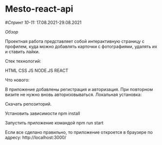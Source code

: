# Mesto-react-api

#*Спринт 10-11:*
    17.08.2021-29.08.2021  

*Обзор*

Проектная работа представляет собой интерактивную страницу с профилем, куда можно добавлять карточки с фотографиями, удалять их и ставить лайки.

Стек технологий:

  HTML CSS JS NODE.JS REACT  

Что нового:

В приложение добавлены регистрация и авторизация.
При повторном визите не нужно вновь авторизовываться.
Локальная установка:

Скачать репозиторий.

Установить зависимости
npm install

Запустить приложение командой
npm run start

Если все сделано правильно, то приложение откроется в браузере по адресу: http://localhost:3000/
